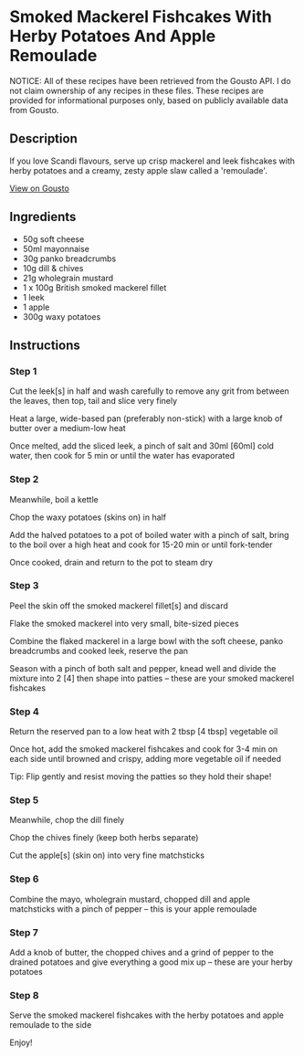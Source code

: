 # Smoked Mackerel Fishcakes With Herby Potatoes And Apple Remoulade

NOTICE: All of these recipes have been retrieved from the Gousto API. I do not claim ownership of any recipes in these files. These recipes are provided for informational purposes only, based on publicly available data from Gousto.

## Description

If you love Scandi flavours, serve up crisp mackerel and leek fishcakes with herby potatoes and a creamy, zesty apple slaw called a 'remoulade'. 

[View on Gousto](https://www.gousto.co.uk/recipes/cookbook/smoked-mackerel-fishcakes-apple-remoulade)

## Ingredients

- 50g soft cheese
- 50ml mayonnaise
- 30g panko breadcrumbs
- 10g dill & chives
- 21g wholegrain mustard 	
- 1 x 100g British smoked mackerel fillet
- 1 leek
- 1 apple
- 300g waxy potatoes

## Instructions


### Step 1

Cut the leek<span class="text-danger">[s]</span> in half and wash carefully to remove any grit from between the leaves, then top, tail and slice very finely

Heat a large, wide-based pan (preferably non-stick) with a large knob of butter over a medium-low heat

Once melted, add the sliced leek, a pinch of salt and 30ml<span class="text-danger"> [60ml]</span> cold water, then cook for 5 min or until the water has evaporated


### Step 2

Meanwhile, boil a kettle

Chop the waxy potatoes (skins on) in half

Add the halved potatoes to a pot of boiled water with a pinch of salt, bring to the boil over a high heat and cook for 15-20 min or until fork-tender

Once cooked, drain and return to the pot to steam dry


### Step 3

Peel the skin off the smoked mackerel fillet<span class="text-danger">[s]</span> and discard

Flake the smoked mackerel into very small, bite-sized pieces

Combine the flaked mackerel in a large bowl with the soft cheese, panko breadcrumbs and cooked leek, reserve the pan

Season with a pinch of both salt and pepper, knead well and divide the mixture into 2 <span class="text-danger">[4] </span>then shape into patties – these are your smoked mackerel fishcakes


### Step 4

Return the reserved pan to a low heat with 2 tbsp <span class="text-danger">[4 tbsp]</span> vegetable oil

Once hot, add the smoked mackerel fishcakes and cook for 3-4 min on each side until browned and crispy, adding more vegetable oil if needed

Tip: Flip gently and resist moving the patties so they hold their shape!


### Step 5

Meanwhile, chop the dill finely

Chop the chives finely (keep both herbs separate)

Cut the apple<span class="text-danger">[s]</span> (skin on) into very fine matchsticks


### Step 6

Combine the mayo, wholegrain mustard, chopped dill and apple matchsticks with a pinch of pepper – this is your apple remoulade


### Step 7

Add a knob of butter, the chopped chives and a grind of pepper to the drained potatoes and give everything a good mix up – these are your herby potatoes

### Step 8

Serve the smoked mackerel fishcakes with the herby potatoes and apple remoulade to the side

Enjoy!

